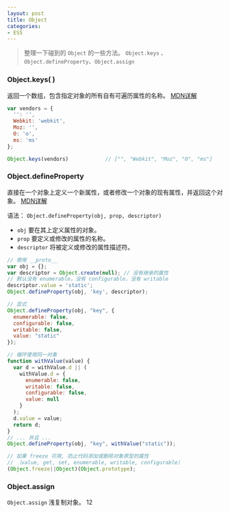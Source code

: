 ```yaml
---
layout: post
title: Object
categories:
- ES5
---
```


> 整理一下碰到的 `Object` 的一些方法。 `Object.keys` 、`Object.defineProperty`、`Object.assign`

### Object.keys( )
返回一个数组，包含指定对象的所有自有可遍历属性的名称。
[MDN详解](https://developer.mozilla.org/zh-CN/docs/Web/JavaScript/Reference/Global_Objects/Object/keys)

```js
var vendors = {
  '': '',
  Webkit: 'webkit',
  Moz: '',
  O: 'o',
  ms: 'ms'
};

Object.keys(vendors)            // ["", "Webkit", "Moz", "O", "ms"]
```
<!--break-->

### Object.defineProperty
直接在一个对象上定义一个新属性，或者修改一个对象的现有属性，并返回这个对象。
[MDN详解](https://developer.mozilla.org/zh-CN/docs/Web/JavaScript/Reference/Global_Objects/Object/defineProperty)

语法：
`Object.defineProperty(obj, prop, descriptor)`
* `obj` 要在其上定义属性的对象。
* `prop` 要定义或修改的属性的名称。
* `descriptor` 将被定义或修改的属性描述符。

```js
// 使用 __proto__
var obj = {};
var descriptor = Object.create(null); // 没有继承的属性
// 默认没有 enumerable，没有 configurable，没有 writable
descriptor.value = 'static';
Object.defineProperty(obj, 'key', descriptor);

// 显式
Object.defineProperty(obj, "key", {
  enumerable: false,
  configurable: false,
  writable: false,
  value: "static"
});

// 循环使用同一对象
function withValue(value) {
  var d = withValue.d || (
    withValue.d = {
      enumerable: false,
      writable: false,
      configurable: false,
      value: null
    }
  );
  d.value = value;
  return d;
}
// ... 并且 ...
Object.defineProperty(obj, "key", withValue("static"));

// 如果 freeze 可用, 防止代码添加或删除对象原型的属性
// （value, get, set, enumerable, writable, configurable）
(Object.freeze||Object)(Object.prototype);
```
### Object.assign
`Object.assign` 浅复制对象。
12
